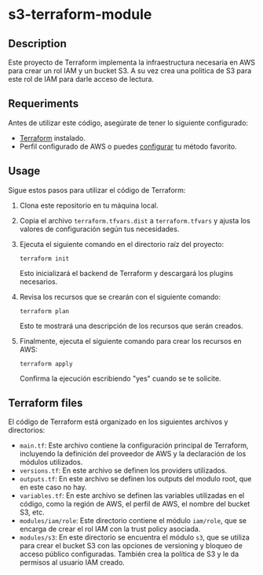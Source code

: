 # s3-terraform-module

## Description

Este proyecto de Terraform implementa la infraestructura necesaria en AWS para crear un rol IAM y un bucket S3. A su vez crea una politica de S3 para este rol de IAM para darle acceso de lectura.

## Requeriments

Antes de utilizar este código, asegúrate de tener lo siguiente configurado:

- [Terraform](https://www.terraform.io/downloads.html) instalado.
- Perfil configurado de AWS o puedes [configurar](https://registry.terraform.io/providers/hashicorp/aws/latest/docs#authentication-and-configuration) tu método favorito.

## Usage

Sigue estos pasos para utilizar el código de Terraform:

1. Clona este repositorio en tu máquina local.
2. Copia el archivo `terraform.tfvars.dist` a  `terraform.tfvars` y ajusta los valores de configuración según tus necesidades.
3. Ejecuta el siguiente comando en el directorio raíz del proyecto:

   ```shell
   terraform init
   ```

   Esto inicializará el backend de Terraform y descargará los plugins necesarios.

4. Revisa los recursos que se crearán con el siguiente comando:

   ```shell
   terraform plan
   ```

   Esto te mostrará una descripción de los recursos que serán creados.

5. Finalmente, ejecuta el siguiente comando para crear los recursos en AWS:

   ```shell
   terraform apply
   ```

   Confirma la ejecución escribiendo "yes" cuando se te solicite.

## Terraform files

El código de Terraform está organizado en los siguientes archivos y directorios:

- `main.tf`: Este archivo contiene la configuración principal de Terraform, incluyendo la definición del proveedor de AWS y la declaración de los módulos utilizados.
- `versions.tf`: En este archivo se definen los providers utilizados.
- `outputs.tf`: En este archivo se definen los outputs del modulo root, que en este caso no hay.
- `variables.tf`: En este archivo se definen las variables utilizadas en el código, como la región de AWS, el perfil de AWS, el nombre del bucket S3, etc.
- `modules/iam/role`: Este directorio contiene el módulo `iam/role`, que se encarga de crear el rol IAM con la trust policy asociada.
- `modules/s3`: En este directorio se encuentra el módulo `s3`, que se utiliza para crear el bucket S3 con las opciones de versioning y bloqueo de acceso público configuradas. También crea la política de S3 y le da permisos al usuario IAM creado.
